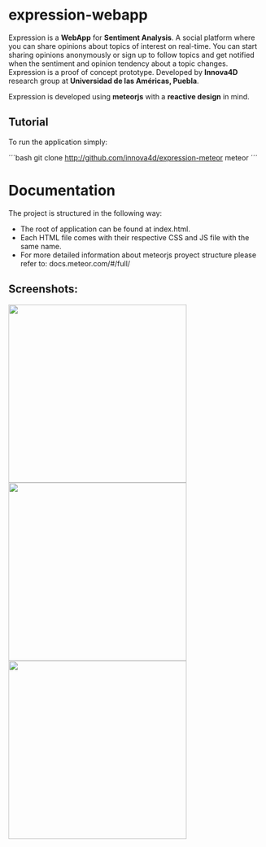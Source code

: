# expression-webapp

Expression is a **WebApp** for **Sentiment Analysis**. A social platform where you can share opinions about topics of interest on real-time. You can start sharing opinions anonymously or sign up to follow topics and get notified when the sentiment and opinion tendency about a topic changes. Expression is a proof of concept prototype. Developed by **Innova4D** research group at **Universidad de las Américas, Puebla**.

Expression is developed using **meteorjs** with a **reactive design** in mind.

## Tutorial

To run the application simply:

´´´bash
git clone http://github.com/innova4d/expression-meteor
meteor
´´´

# Documentation
The project is structured in the following way:

- The root of application can be found at index.html.
- Each HTML file comes with their respective CSS and JS file with the same name.
- For more detailed information about meteorjs proyect structure please refer to: docs.meteor.com/#/full/
## Screenshots:

<img src="http://www.innova4d.mx/wp-content/uploads/2015/06/exp1.png" width="350px"/>
<img src="http://www.innova4d.mx/wp-content/uploads/2015/06/exp2.png" width="350px"/>
<img src="http://www.innova4d.mx/wp-content/uploads/2015/06/exp3.png" width="350px"/>
